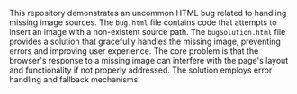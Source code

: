This repository demonstrates an uncommon HTML bug related to handling missing image sources. The `bug.html` file contains code that attempts to insert an image with a non-existent source path.  The `bugSolution.html` file provides a solution that gracefully handles the missing image, preventing errors and improving user experience.  The core problem is that the browser's response to a missing image can interfere with the page's layout and functionality if not properly addressed.  The solution employs error handling and fallback mechanisms.